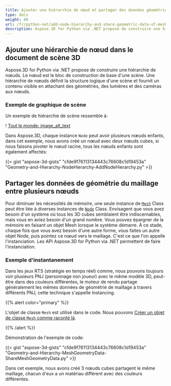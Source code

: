 ```yaml
---
title: Ajouter une hiérarchie de nœud et partager des données géométriques de maillage entre plusieurs nœuds de la scène 3D
type: docs
weight: 40
url: /fr/python-net/add-node-hierarchy-and-share-geometric-data-of-mesh-among-multiple-nodes-of-3d-scene/
description: Aspose.3D for Python via .NET propose de construire une hiérarchie de nœuds. Le nœud est le bloc de construction de base d'une scène. Une hiérarchie de nœuds définit la structure logique d'une scène et fournit un contenu visible en attachant des géométries, des lumières et des caméras aux nœuds.
---
```

##  **Ajouter une hiérarchie de nœud dans le document de scène 3D**
Aspose.3D for Python via .NET propose de construire une hiérarchie de nœuds. Le nœud est le bloc de construction de base d'une scène. Une hiérarchie de nœuds définit la structure logique d'une scène et fournit un contenu visible en attachant des géométries, des lumières et des caméras aux nœuds.
###  **Exemple de graphique de scène**
Un exemple de hiérarchie de scène ressemble à:

! [Tout le monde: image_alt_text](add-node-hierarchy-and-share-geometric-data-of-mesh-among-multiple-nodes-of-3d-scene_1.png)

Dans Aspose.3D, chaque instance `Node` peut avoir plusieurs nœuds enfants, dans cet exemple, nous avons créé un nœud avec deux nœuds cubes, si nous faisons pivoter le nœud racine, tous les nœuds enfants sont également affectés:

{{< gist "aspose-3d-gists" "cfde9f76113134443c76608c1d19453a" "Geometry-and-Hierarchy-NodeHierarchy-AddNodeHierarchy.py" >}}
##  **Partager les données de géométrie du maillage entre plusieurs nœuds**
Pour diminuer les nécessités de mémoire, une seule instance de [`Mesh`](https://reference.aspose.com/3d/net/aspose.threed.entities/mesh) Class peut être liée à diverses instances de [`Node`](https://reference.aspose.com/3d/net/aspose.threed/node) Class. Envisagent que vous avez besoin d'un système où tous les 3D cubes semblaient être indiscernables, mais vous en aviez besoin d'un grand nombre. Vous pouvez épargner de la mémoire en faisant un objet Mesh lorsque le système démarre. À ce stade, chaque fois que vous avez besoin d'une autre forme, vous faites un autre objet Node, puis pointez ce nœud vers le maillage. C'est ce que l'on appelle l'instanciation. Les API Aspose.3D for Python via .NET permettent de faire l'instanciation.
###  **Exemple d'instantanement**
Dans les jeux RTS (stratégie en temps réel) comme, nous pouvons toujours voir plusieurs PNJ (personnage non joueur) avec le même modèle 3D, peut-être dans des couleurs différentes, le moteur de rendu partage généralement les mêmes données de géométrie de maillage à travers différents PNJ, cette technique s'appelle Instancing.

{{% alert color="primary" %}}

L'objet de classe `Mesh` est utilisé dans le code. Nous pouvons [Créer un objet de classe `Mesh` comme raconté là](/3d/fr/python-net/create-3d-mesh-and-scene/).

{{% /alert %}}

Démonstration de l'exemple de code:

{{< gist "aspose-3d-gists" "cfde9f76113134443c76608c1d19453a" "Geometry-and-Hierarchy-MeshGeometryData-ShareMeshGeometryData.py" >}}

Dans cet exemple, nous avons créé 3 nœuds cubes partagent le même maillage, chacun d'eux a un matériau différent avec des couleurs différentes.
